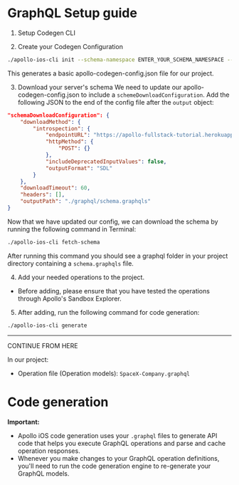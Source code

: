# GraphQL Setup guide

1. Setup Codegen CLI

2. Create your Codegen Configuration
```bash
./apollo-ios-cli init --schema-namespace ENTER_YOUR_SCHEMA_NAMESPACE --module-type swiftPackageManager
```
This generates a basic apollo-codegen-config.json file for our project.

3. Download your server's schema
We need to update our apollo-codegen-config.json to include a `schemeDownloadConfiguration`. Add the following JSON to the end of the config file after the `output` object:
```json
"schemaDownloadConfiguration": {
    "downloadMethod": {
        "introspection": {
            "endpointURL": "https://apollo-fullstack-tutorial.herokuapp.com/graphql",     // Enter your endpoint here.
            "httpMethod": {
                "POST": {}
            },
            "includeDeprecatedInputValues": false,
            "outputFormat": "SDL"
        }
    },
    "downloadTimeout": 60,
    "headers": [],
    "outputPath": "./graphql/schema.graphqls"
}
```
Now that we have updated our config, we can download the schema by running the following command in Terminal:
```bash
./apollo-ios-cli fetch-schema
```
After running this command you should see a graphql folder in your project directory containing a `schema.graphqls` file.

4. Add your needed operations to the project.
- Before adding, please ensure that you have tested the operations through Apollo's Sandbox Explorer.

5. After adding, run the following command for code generation:
```bash
./apollo-ios-cli generate
```

------------------
CONTINUE FROM HERE


In our project:
- Operation file (Operation models): `SpaceX-Company.graphql`



# Code generation

**Important:**
- Apollo iOS code generation uses your `.graphql` files to generate API code that helps you execute GraphQL operations and parse and cache operation responses.
- Whenever you make changes to your GraphQL operation definitions, you'll need to run the code generation engine to re-generate your GraphQL models.
